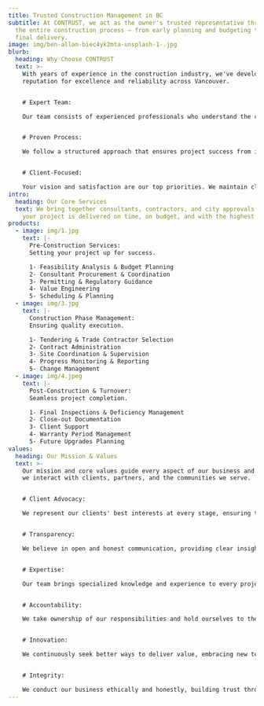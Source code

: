 ```yaml
---
title: Trusted Construction Management in BC
subtitle: At CONTRUST, we act as the owner's trusted representative throughout
  the entire construction process — from early planning and budgeting through to
  final delivery.
image: img/ben-allan-biec4yk2mta-unsplash-1-.jpg
blurb:
  heading: Why Choose CONTRUST
  text: >-
    With years of experience in the construction industry, we've developed a
    reputation for excellence and reliability across Vancouver. 


    # Expert Team:

    Our team consists of experienced professionals who understand the complexities of construction management.


    # Proven Process:

    We follow a structured approach that ensures project success from inception to completion.


    # Client-Focused:

    Your vision and satisfaction are our top priorities. We maintain clear communication throughout the project.
intro:
  heading: Our Core Services
  text: We bring together consultants, contractors, and city approvals to ensure
    your project is delivered on time, on budget, and with the highest quality.
products:
  - image: img/1.jpg
    text: |-
      Pre-Construction Services:
      Setting your project up for success.

      1- Feasibility Analysis & Budget Planning
      2- Consultant Procurement & Coordination
      3- Permitting & Regulatory Guidance
      4- Value Engineering
      5- Scheduling & Planning
  - image: img/3.jpg
    text: |-
      Construction Phase Management:
      Ensuring quality execution. 

      1- Tendering & Trade Contractor Selection
      2- Contract Administration
      3- Site Coordination & Supervision
      4- Progress Monitoring & Reporting
      5- Change Management
  - image: img/4.jpeg
    text: |-
      Post-Construction & Turnover: 
      Seamless project completion.

      1- Final Inspections & Deficiency Management
      2- Close-out Documentation
      3- Client Support
      4- Warranty Period Management
      5- Future Upgrades Planning
values:
  heading: Our Mission & Values
  text: >-
    Our mission and core values guide every aspect of our business and shape how
    we interact with clients, partners, and the communities we serve.


    # Client Advocacy:

    We represent our clients' best interests at every stage, ensuring their vision and requirements are prioritized throughout the construction process.


    # Transparency:

    We believe in open and honest communication, providing clear insights into project progress, challenges, and opportunities.


    # Expertise: 

    Our team brings specialized knowledge and experience to every project, ensuring informed decision-making and optimal outcomes.


    # Accountability:

    We take ownership of our responsibilities and hold ourselves to the highest standards of quality and performance.


    # Innovation:

    We continuously seek better ways to deliver value, embracing new technologies and methodologies that enhance project outcomes.


    # Integrity:

    We conduct our business ethically and honestly, building trust through consistent actions and reliable service.
---
```

